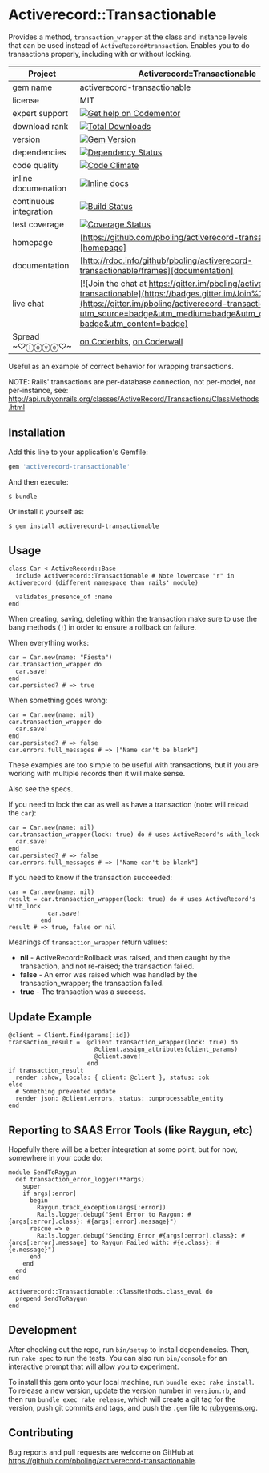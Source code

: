 # Activerecord::Transactionable

Provides a method, `transaction_wrapper` at the class and instance levels that can be used instead of `ActiveRecord#transaction`.  Enables you to do transactions properly, including with or without locking.

| Project                 | Activerecord::Transactionable    |
|------------------------ | ----------------- |
| gem name                |  activerecord-transactionable    |
| license                 |  MIT              |
| expert support          |  [![Get help on Codementor](https://cdn.codementor.io/badges/get_help_github.svg)](https://www.codementor.io/peterboling?utm_source=github&utm_medium=button&utm_term=peterboling&utm_campaign=github) |
| download rank               |  [![Total Downloads](https://img.shields.io/gem/rt/activerecord-transactionable.svg)](https://rubygems.org/gems/activerecord-transactionable) |
| version                 |  [![Gem Version](https://badge.fury.io/rb/activerecord-transactionable.png)](http://badge.fury.io/rb/activerecord-transactionable) |
| dependencies            |  [![Dependency Status](https://gemnasium.com/pboling/activerecord-transactionable.png)](https://gemnasium.com/pboling/activerecord-transactionable) |
| code quality            |  [![Code Climate](https://codeclimate.com/github/pboling/activerecord-transactionable.png)](https://codeclimate.com/github/pboling/activerecord-transactionable) |
| inline documenation     |  [![Inline docs](http://inch-ci.org/github/pboling/activerecord-transactionable.png)](http://inch-ci.org/github/pboling/activerecord-transactionable) |
| continuous integration  |  [![Build Status](https://secure.travis-ci.org/pboling/activerecord-transactionable.png?branch=master)](https://travis-ci.org/pboling/activerecord-transactionable) |
| test coverage           |  [![Coverage Status](https://coveralls.io/repos/pboling/activerecord-transactionable/badge.png)](https://coveralls.io/r/pboling/activerecord-transactionable) |
| homepage                |  [https://github.com/pboling/activerecord-transactionable][homepage] |
| documentation           |  [http://rdoc.info/github/pboling/activerecord-transactionable/frames][documentation] |
| live chat               |  [![Join the chat at https://gitter.im/pboling/activerecord-transactionable](https://badges.gitter.im/Join%20Chat.svg)](https://gitter.im/pboling/activerecord-transactionable?utm_source=badge&utm_medium=badge&utm_campaign=pr-badge&utm_content=badge) |
| Spread ~♡ⓛⓞⓥⓔ♡~                     |  [on Coderbits](https://coderbits.com/pboling), [on Coderwall](http://coderwall.com/pboling) |

Useful as an example of correct behavior for wrapping transactions.

NOTE: Rails' transactions are per-database connection, not per-model, nor per-instance,
      see: http://api.rubyonrails.org/classes/ActiveRecord/Transactions/ClassMethods.html

## Installation

Add this line to your application's Gemfile:

```ruby
gem 'activerecord-transactionable'
```

And then execute:

    $ bundle

Or install it yourself as:

    $ gem install activerecord-transactionable

## Usage

```
class Car < ActiveRecord::Base
  include Activerecord::Transactionable # Note lowercase "r" in Activerecord (different namespace than rails' module)

  validates_presence_of :name
end
```

When creating, saving, deleting within the transaction make sure to use the bang methods (`!`) in order to ensure a rollback on failure.

When everything works:
```
car = Car.new(name: "Fiesta")
car.transaction_wrapper do
  car.save!
end
car.persisted? # => true
```

When something goes wrong:
```
car = Car.new(name: nil)
car.transaction_wrapper do
  car.save!
end
car.persisted? # => false
car.errors.full_messages # => ["Name can't be blank"]
```

These examples are too simple to be useful with transactions, but if you are working with multiple records then it will make sense.

Also see the specs.

If you need to lock the car as well as have a transaction (note: will reload the `car`):
```
car = Car.new(name: nil)
car.transaction_wrapper(lock: true) do # uses ActiveRecord's with_lock
  car.save!
end
car.persisted? # => false
car.errors.full_messages # => ["Name can't be blank"]
```

If you need to know if the transaction succeeded:
```
car = Car.new(name: nil)
result = car.transaction_wrapper(lock: true) do # uses ActiveRecord's with_lock
           car.save!
         end
result # => true, false or nil
```

Meanings of `transaction_wrapper` return values:

* **nil** - ActiveRecord::Rollback was raised, and then caught by the transaction, and not re-raised; the transaction failed.
* **false** - An error was raised which was handled by the transaction_wrapper; the transaction failed.
* **true** - The transaction was a success.

## Update Example

```
@client = Client.find(params[:id])
transaction_result =  @client.transaction_wrapper(lock: true) do
                        @client.assign_attributes(client_params)
                        @client.save!
                      end
if transaction_result
  render :show, locals: { client: @client }, status: :ok
else
  # Something prevented update
  render json: @client.errors, status: :unprocessable_entity
end
```

## Reporting to SAAS Error Tools (like Raygun, etc)

Hopefully there will be a better integration at some point, but for now, somewhere in your code do:

```
module SendToRaygun
  def transaction_error_logger(**args)
    super
    if args[:error]
      begin
        Raygun.track_exception(args[:error])
        Rails.logger.debug("Sent Error to Raygun: #{args[:error].class}: #{args[:error].message}")
      rescue => e
        Rails.logger.debug("Sending Error #{args[:error].class}: #{args[:error].message} to Raygun Failed with: #{e.class}: #{e.message}")
      end
    end
  end
end

Activerecord::Transactionable::ClassMethods.class_eval do
  prepend SendToRaygun
end
```

## Development

After checking out the repo, run `bin/setup` to install dependencies. Then, run `rake spec` to run the tests. You can also run `bin/console` for an interactive prompt that will allow you to experiment.

To install this gem onto your local machine, run `bundle exec rake install`. To release a new version, update the version number in `version.rb`, and then run `bundle exec rake release`, which will create a git tag for the version, push git commits and tags, and push the `.gem` file to [rubygems.org](https://rubygems.org).

## Contributing

Bug reports and pull requests are welcome on GitHub at https://github.com/pboling/activerecord-transactionable.

[semver]: http://semver.org/
[pvc]: http://docs.rubygems.org/read/chapter/16#page74
[railsbling]: http://www.railsbling.com
[peterboling]: http://www.peterboling.com
[documentation]: http://rdoc.info/github/pboling/activerecord-transactionable/frames
[homepage]: https://github.com/pboling/activerecord-transactionable
